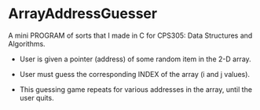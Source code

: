 # ArrayAddressGuesser
A mini PROGRAM of sorts that I made in C for CPS305: Data Structures and Algorithms.

- User is given a pointer (address) of some random item in the 2-D array. 

- User must guess the corresponding INDEX of the array (i and j values).

- This guessing game repeats for various addresses in the array, until the user quits.
